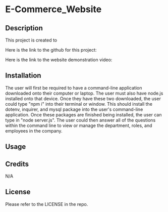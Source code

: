 # E-Commerce_Website

## Description

This project is created to 

Here is the link to the github for this project: 

Here is the link to the website demonstration video: 

## Installation

The user will first be required to have a command-line application downloaded onto their computer or laptop. The user must also have node.js installed onto that device. Once they have these two downloaded, the user could type "npm i" into their terminal or window. This should install the dotenv, inquirer, and mysql package into the user's command-line application. Once these packages are finished being installed, the user can type in "node server.js". The user could then answer all of the questions within the command line to view or manage the department, roles, and employees in the company.

## Usage



## Credits

N/A

## License

Please refer to the LICENSE in the repo.